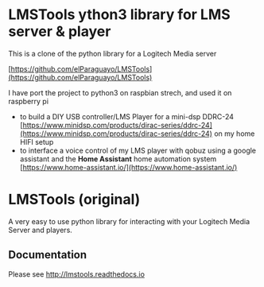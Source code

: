 # LMSTools ython3 library for LMS server & player

This is a clone of the python library for a Logitech Media server

[https://github.com/elParaguayo/LMSTools](https://github.com/elParaguayo/LMSTools)

I have port the project to python3 on raspbian strech, and used it on raspberry pi
- to build a DIY USB controller/LMS Player for a mini-dsp DDRC-24 [https://www.minidsp.com/products/dirac-series/ddrc-24](https://www.minidsp.com/products/dirac-series/ddrc-24) on my home HIFI setup
- to interface a voice control of my LMS player with qobuz using a google assistant and the **Home Assistant** home automation system [https://www.home-assistant.io/](https://www.home-assistant.io/)


LMSTools (original)
========

A very easy to use python library for interacting with your Logitech Media Server and players.

Documentation
-------------

Please see http://lmstools.readthedocs.io
